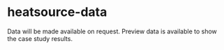 # heatsource-data

Data will be made available on request. Preview data is available to show the case study results.
